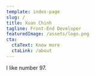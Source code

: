 ```yaml
---
template: index-page
slug: /
title: Xuan Chinh
tagline: Front-End Developer
featuredImage: /assets/logo.png
cta:
  ctaText: Know more
  ctaLink: /about
---
```

I like number 97.